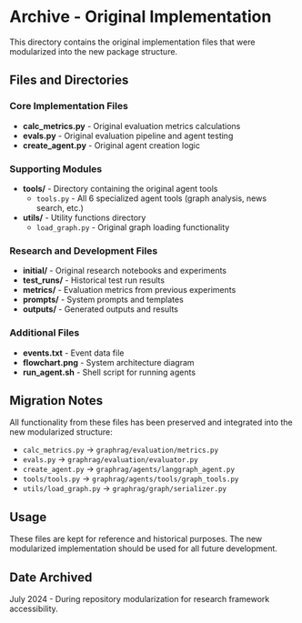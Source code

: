 # Archive - Original Implementation

This directory contains the original implementation files that were modularized into the new package structure.

## Files and Directories

### Core Implementation Files
- **calc_metrics.py** - Original evaluation metrics calculations
- **evals.py** - Original evaluation pipeline and agent testing
- **create_agent.py** - Original agent creation logic

### Supporting Modules
- **tools/** - Directory containing the original agent tools
  - `tools.py` - All 6 specialized agent tools (graph analysis, news search, etc.)
- **utils/** - Utility functions directory
  - `load_graph.py` - Original graph loading functionality

### Research and Development Files
- **initial/** - Original research notebooks and experiments
- **test_runs/** - Historical test run results
- **metrics/** - Evaluation metrics from previous experiments
- **prompts/** - System prompts and templates
- **outputs/** - Generated outputs and results

### Additional Files
- **events.txt** - Event data file
- **flowchart.png** - System architecture diagram
- **run_agent.sh** - Shell script for running agents

## Migration Notes

All functionality from these files has been preserved and integrated into the new modularized structure:

- `calc_metrics.py` → `graphrag/evaluation/metrics.py`
- `evals.py` → `graphrag/evaluation/evaluator.py`
- `create_agent.py` → `graphrag/agents/langgraph_agent.py`
- `tools/tools.py` → `graphrag/agents/tools/graph_tools.py`
- `utils/load_graph.py` → `graphrag/graph/serializer.py`

## Usage

These files are kept for reference and historical purposes. The new modularized implementation should be used for all future development.

## Date Archived

July 2024 - During repository modularization for research framework accessibility.